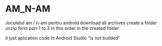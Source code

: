 # AM_N-AM
Joculetul am / n-am pentru android
download all archives 
create a folder
unzip form part 1 to 3 in this order in the created folder

it just aplication code in Android Studio
"is not builded"

